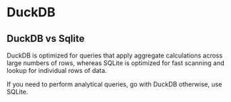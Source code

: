 # DuckDB

## DuckDB vs Sqlite
DuckDB is optimized for queries that apply aggregate calculations across large numbers of rows, 
whereas SQLite is optimized for fast scanning and lookup for individual rows of data. 

If you need to perform analytical queries, go with DuckDB otherwise, use SQLite.
